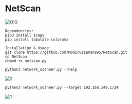 # NetScan
![OIG](https://github.com/Moniruzzaman995/NetScan/assets/82209616/21544438-6269-4bc0-93f6-cb58d03dfbd9)
```
Dependencies:
pip3 install scapy
pip install tabulate colorama

Installation & Usage:
git clone https://github.com/Moniruzzaman995/NetScan.git
cd NetScan
chmod +x netscan.py

```
```
python3 network_scanner.py --help
```
![2](https://github.com/Moniruzzaman995/NetScan/assets/82209616/d7f6a8e5-5c99-4d89-be15-c66785ee02f9)

```
python3 network_scanner.py --target 192.168.149.1/24
```

![1](https://github.com/Moniruzzaman995/NetScan/assets/82209616/9b585ec1-9611-46e3-bf40-8a9fe609380a)


